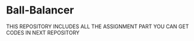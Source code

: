 # Ball-Balancer
THIS REPOSITORY INCLUDES ALL THE ASSIGNMENT PART 
YOU CAN GET CODES IN NEXT REPOSITORY
